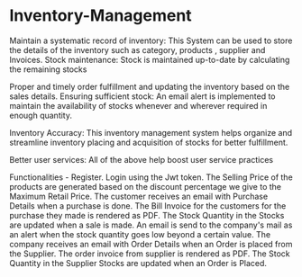 # Inventory-Management

Maintain a systematic record of inventory: This System can be used to store the details of the inventory such as
category, products , supplier and Invoices.
Stock maintenance: Stock is maintained up-to-date by calculating the remaining stocks

Proper and timely order fulfillment and updating the inventory based on the sales details. Ensuring sufficient stock: An
email alert is implemented to maintain the availability of stocks whenever and wherever required in enough quantity.

Inventory Accuracy: This inventory management system helps organize and streamline inventory placing and acquisition of
stocks for better fulfillment.

Better user services: All of the above help boost user service practices

Functionalities -
Register.
Login using the Jwt token.
The Selling Price of the products are generated based on the discount percentage we give to the Maximum Retail Price.
The customer receives an email with Purchase Details when a purchase is done.
The Bill Invoice for the customers for the purchase they made is rendered as PDF.
The Stock Quantity in the Stocks are updated when a sale is made.
An email is send to the company's mail as an alert when the stock quantity goes low beyond a certain value.
The company receives an email with Order Details when an Order is placed from the Supplier.
The order invoice from supplier is rendered as PDF.
The Stock Quantity in the Supplier Stocks are updated when an Order is Placed. 
